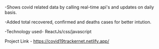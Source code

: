 -Shows covid related data by calling real-time api's and updates on daily basis.

-Added total recovered, confirmed and deaths cases for better intution.

-Technology used- ReactJs/css/javascript

Project Link -            https://covid19trackernet.netlify.app/
